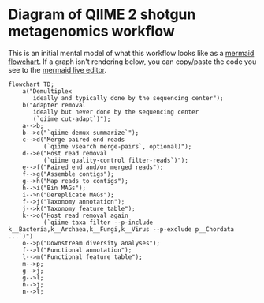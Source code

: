 # Diagram of QIIME 2 shotgun metagenomics workflow

This is an initial mental model of what this workflow looks like as a [mermaid flowchart](https://mermaid.js.org/).
If a graph isn't rendering below, you can copy/paste the code you see to the [mermaid live editor](https://mermaid.live/edit).

```mermaid
flowchart TD;
    a("Demultiplex
       ideally and typically done by the sequencing center");
    b("Adapter removal
       ideally but never done by the sequencing center
       (`qiime cut-adapt`)");
    a-->b;
    b-->c("`qiime demux summarize`");
    c-->d("Merge paired end reads
          (`qiime vsearch merge-pairs`, optional)");
    d-->e("Host read removal
          (`qiime quality-control filter-reads`)");
    e-->f("Paired end and/or merged reads");
    f-->g("Assemble contigs");
    g-->h("Map reads to contigs");
    h-->i("Bin MAGs");
    i-->n("Dereplicate MAGs");
    f-->j("Taxonomy annotation");
    j-->k("Taxonomy feature table");
    k-->o("Host read removal again
          (`qiime taxa filter --p-include k__Bacteria,k__Archaea,k__Fungi,k__Virus --p-exclude p__Chordata ...`)")
    o-->p("Downstream diversity analyses");
    f-->l("Functional annotation");
    l-->m("Functional feature table");
    m-->p;
    g-->j;
    g-->l;
    n-->j;
    n-->l;
```